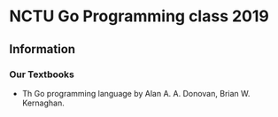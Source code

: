 # NCTU Go Programming class 2019

## Information

### Our Textbooks
- Th Go programming language by Alan A. A. Donovan, Brian W. Kernaghan.

